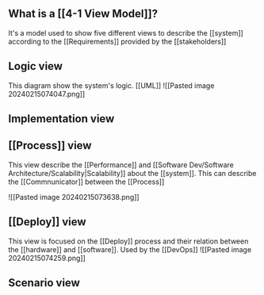 ## What is a [[4-1 View Model]]?

It's a model used to show five different views to describe the [[system]] according to the [[Requirements]] provided by the [[stakeholders]]

## Logic view
This diagram show the system's logic. [[UML]]
![[Pasted image 20240215074047.png]]

## Implementation view


## [[Process]] view

This view describe the [[Performance]] and [[Software Dev/Software Architecture/Scalability|Scalability]] about the [[system]]. This can describe the [[Commnunicator]] between the [[Process]] 

![[Pasted image 20240215073638.png]]
## [[Deploy]] view
This view is focused on the [[Deploy]] process and their relation between the [[hardware]] and [[software]]. Used by the [[DevOps]]
![[Pasted image 20240215074259.png]]
## Scenario view
